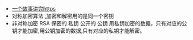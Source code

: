 * [一个故事讲完https](https://mp.weixin.qq.com/s/StqqafHePlBkWAPQZg3NrA)
* 对称加密算法 ,加密和解密用的是同一个密钥
* 非对称加密 RSA  保密的 私钥  公开的 公钥   用私钥加密的数据，只有对应的公钥才能加密,用公钥加密的数据,只有对应的私钥才能解密。